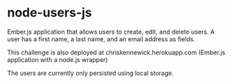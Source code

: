 node-users-js
=============
Ember.js application that allows users to create, edit, and delete users. A user has a first name, a last name, and an email address as fields.

This challenge is also deployed at chriskennewick.herokuapp.com (Ember.js application with a node.js wrapper)

The users are currently only persisted using local storage.
